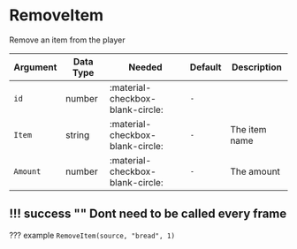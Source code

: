 # RemoveItem
Remove an item from the player

| Argument              | Data Type                            | Needed                    | Default                       | Description
| ----------------------| ------------------------------------ | ------------------------- |-------------------------------|-------------
| `id`                | number | :material-checkbox-blank-circle: | `-` |
| `Item`                | string | :material-checkbox-blank-circle: | `-` | The item name
| `Amount`                | number | :material-checkbox-blank-circle: | `-` | The amount

!!! success ""
    Dont need to be called every frame
---
??? example
    ```
    RemoveItem(source, "bread", 1)
    ```     
